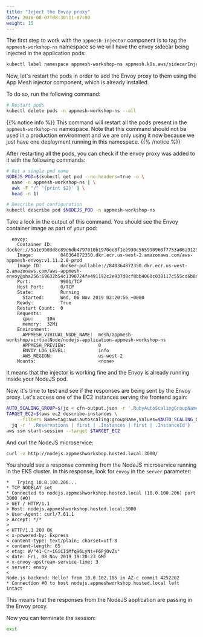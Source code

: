 ```yaml
---
title: "Inject the Envoy proxy"
date: 2018-08-07T08:30:11-07:00
weight: 15
---
```

The first step to work with the `appmesh-injector` component is to tag the `appmesh-workshop-ns` namespace so we will have the envoy sidecar being injected in the application pods:

```bash
kubectl label namespace appmesh-workshop-ns appmesh.k8s.aws/sidecarInjectorWebhook=enabled
```

Now, let's restart the pods in order to add the Envoy proxy to them using the App Mesh injector component, which is already installed.

To do so, run the following command:

```bash
# Restart pods
kubectl delete pods -n appmesh-workshop-ns --all
```

{{% notice info %}}
This command will restart all the pods present in the `appmesh-workshop-ns` namespace. Note that this command should not be used in a production environment and we are only using it now because we just have one deployment running in this namespace.
{{% /notice %}}

After restarting all the pods, you can check if the envoy proxy was added to it with the following commands:

```bash
# Get a single pod name
NODEJS_POD=$(kubectl get pod --no-headers=true -o \
  name -n appmesh-workshop-ns | \
  awk -F "/" '{print $2}' | \
  head -n 1)

# Describe pod configuration
kubectl describe pod $NODEJS_POD -n appmesh-workshop-ns
```

Take a look in the output of this command. You should see the Envoy container image as part of your pod:

```text
  envoy:
    Container ID:   docker://5a1e9b03d8c89e6db4797010b1970ee8f1ee930c565990960f7753a06a912970
    Image:          840364872350.dkr.ecr.us-west-2.amazonaws.com/aws-appmesh-envoy:v1.11.2.0-prod
    Image ID:       docker-pullable://840364872350.dkr.ecr.us-west-2.amazonaws.com/aws-appmesh-envoy@sha256:69632b54c1390724fe491192c2e937d8cf8bb4060c038117c555cd6b8add2e1a
    Port:           9901/TCP
    Host Port:      0/TCP
    State:          Running
      Started:      Wed, 06 Nov 2019 02:20:56 +0000
    Ready:          True
    Restart Count:  0
    Requests:
      cpu:     10m
      memory:  32Mi
    Environment:
      APPMESH_VIRTUAL_NODE_NAME:  mesh/appmesh-workshop/virtualNode/nodejs-application-appmesh-workshop-ns
      APPMESH_PREVIEW:            0
      ENVOY_LOG_LEVEL:            info
      AWS_REGION:                 us-west-2
    Mounts:                       <none>
```

It means that the injector is working fine and the Envoy is already running inside your NodeJS pod.

Now, it's time to test and see if the responses are being sent by the Envoy proxy. Let's access one of the EC2 instances serving the frontend again:

```bash
AUTO_SCALING_GROUP=$(jq < cfn-output.json -r '.RubyAutoScalingGroupName');
TARGET_EC2=$(aws ec2 describe-instances \
    --filters Name=tag:aws:autoscaling:groupName,Values=$AUTO_SCALING_GROUP | \
  jq -r ' .Reservations | first | .Instances | first | .InstanceId')
aws ssm start-session --target $TARGET_EC2
```

And curl the NodeJS microservice:

```bash
curl -v http://nodejs.appmeshworkshop.hosted.local:3000/
```

You should see a response comming from the NodeJS microservice running in the EKS cluster. In this response, look for `envoy` in the `server` parameter:

```text
*   Trying 10.0.100.206...
* TCP_NODELAY set
* Connected to nodejs.appmeshworkshop.hosted.local (10.0.100.206) port 3000 (#0)
> GET / HTTP/1.1
> Host: nodejs.appmeshworkshop.hosted.local:3000
> User-Agent: curl/7.61.1
> Accept: */*
> 
< HTTP/1.1 200 OK
< x-powered-by: Express
< content-type: text/plain; charset=utf-8
< content-length: 65
< etag: W/"41-Cr+iGiCIiMfq96LyNt+F6PjOvZs"
< date: Fri, 08 Nov 2019 19:20:23 GMT
< x-envoy-upstream-service-time: 3
< server: envoy
< 
Node.js backend: Hello! from 10.0.102.185 in AZ-c commit 4252202
* Connection #0 to host nodejs.appmeshworkshop.hosted.local left intact
```

This means that the responses from the NodeJS application are passing in the Envoy proxy.

Now you can terminate the session:

```bash
exit 
```
